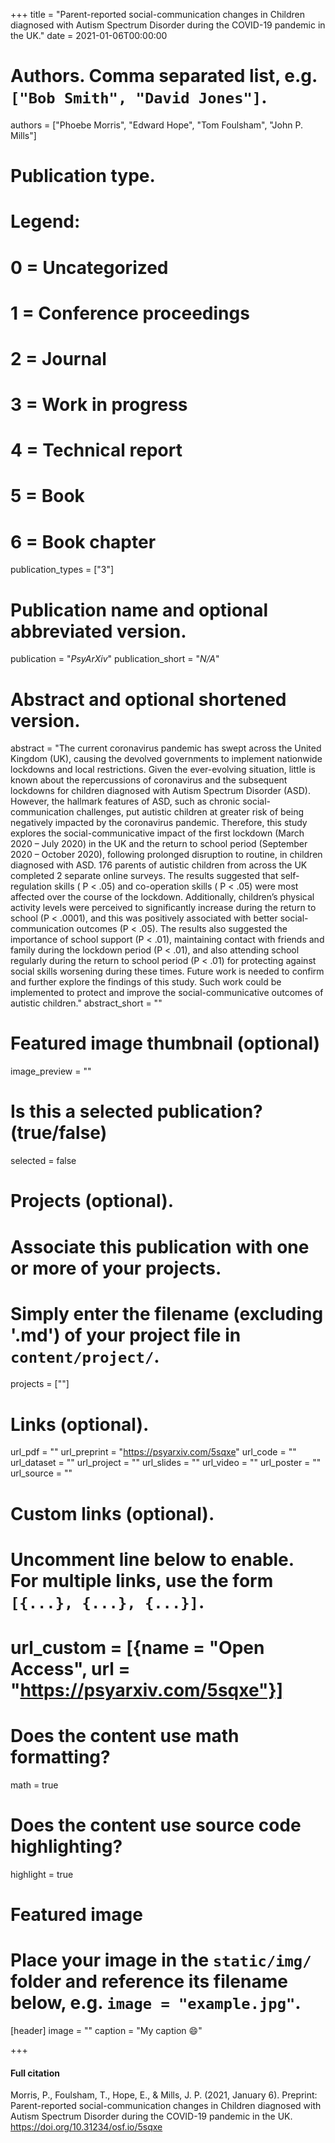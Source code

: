 +++
title = "Parent-reported social-communication changes in Children diagnosed with Autism Spectrum Disorder during the COVID-19 pandemic in the UK."
date = 2021-01-06T00:00:00

# Authors. Comma separated list, e.g. `["Bob Smith", "David Jones"]`.
authors = ["Phoebe Morris", "Edward Hope", "Tom Foulsham", "John P. Mills"]

# Publication type.
# Legend:
# 0 = Uncategorized
# 1 = Conference proceedings
# 2 = Journal
# 3 = Work in progress
# 4 = Technical report
# 5 = Book
# 6 = Book chapter
publication_types = ["3"]

# Publication name and optional abbreviated version.
publication = "*PsyArXiv*"
publication_short = "*N/A*"

# Abstract and optional shortened version.
abstract = "The current coronavirus pandemic has swept across the United Kingdom (UK), causing the devolved governments to implement nationwide lockdowns and local restrictions. Given the ever-evolving situation, little is known about the repercussions of coronavirus and the subsequent lockdowns for children diagnosed with Autism Spectrum Disorder (ASD). However, the hallmark features of ASD, such as chronic social-communication challenges, put autistic children at greater risk of being negatively impacted by the coronavirus pandemic. Therefore, this study explores the social-communicative impact of the first lockdown (March 2020 – July 2020) in the UK and the return to school period (September 2020 – October 2020), following prolonged disruption to routine, in children diagnosed with ASD. 176 parents of autistic children from across the UK completed 2 separate online surveys. The results suggested that self-regulation skills ( P < .05) and co-operation skills ( P < .05) were most affected over the course of the lockdown. Additionally, children’s physical activity levels were perceived to significantly increase during the return to school (P < .0001), and this was positively associated with better social- communication outcomes (P < .05). The results also suggested the importance of school support (P < .01), maintaining contact with friends and family during the lockdown period (P < .01), and also attending school regularly during the return to school period (P < .01) for protecting against social skills worsening during these times. Future work is needed to confirm and further explore the findings of this study. Such work could be implemented to protect and improve the social-communicative outcomes of autistic children."
abstract_short = ""

# Featured image thumbnail (optional)
image_preview = ""

# Is this a selected publication? (true/false)
selected = false

# Projects (optional).
#   Associate this publication with one or more of your projects.
#   Simply enter the filename (excluding '.md') of your project file in `content/project/`.
   projects = [""]

# Links (optional).
url_pdf = ""
url_preprint = "https://psyarxiv.com/5sqxe"
url_code = ""
url_dataset = ""
url_project = ""
url_slides = ""
url_video = ""
url_poster = ""
url_source = ""

# Custom links (optional).
#   Uncomment line below to enable. For multiple links, use the form `[{...}, {...}, {...}]`.
#   url_custom = [{name = "Open Access", url = "https://psyarxiv.com/5sqxe"}]

# Does the content use math formatting?
math = true

# Does the content use source code highlighting?
highlight = true

# Featured image
# Place your image in the `static/img/` folder and reference its filename below, e.g. `image = "example.jpg"`.
[header]
image = ""
caption = "My caption :smile:"

+++

#### Full citation
Morris, P., Foulsham, T., Hope, E., & Mills, J. P. (2021, January 6). Preprint: Parent-reported social-communication changes in Children diagnosed with Autism Spectrum Disorder during the COVID-19 pandemic in the UK. https://doi.org/10.31234/osf.io/5sqxe

